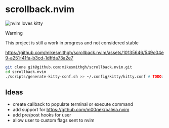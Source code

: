 # scrollback.nvim
![nvim loves kitty](https://img.shields.io/static/v1?style=fl&label=%E2%9D%A4%EF%B8%8F&message=%F0%9F%90%B1&logo=neovim&labelColor=282828&logoColor=8faa80&color=282828)
> [!WARNING]  
> This project is still a work in progress and not considered stable


https://github.com/mikesmithgh/scrollback.nvim/assets/10135646/549c04e9-a251-41fa-b3cd-1dffda73a2e7


```sh
git clone git@github.com:mikesmithgh/scrollback.nvim.git
cd scrollback.nvim
./scripts/generate-kitty-conf.sh >> ~/.config/kitty/kitty.conf # TODO: improve generation and avoid duplicates
```

## Ideas
- create callback to populate terminal or execute command
- add support for https://github.com/m00qek/baleia.nvim
- add pre/post hooks for user
- allow user to custom flags sent to nvim 
